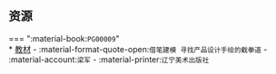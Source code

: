 ## 资源  
=== ":material-book:`PG00009`"  
    * [教材](https://api.hanximeng.com/lanzou/?url=https://cqu-openlib.lanzout.com/iEB7i29amuti&type=down) - :material-format-quote-open:`借笔建模 寻找产品设计手绘的截拳道` - :material-account:`梁军` - :material-printer:`辽宁美术出版社`  